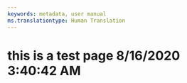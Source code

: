 ```yaml
---
keywords: metadata, user manual
ms.translationtype: Human Translation
---
```

# this is a test page 8/16/2020 3:40:42 AM